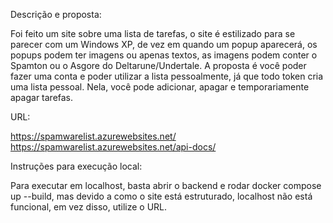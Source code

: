 Descrição e proposta:

Foi feito um site sobre uma lista de tarefas, o site é estilizado para se parecer com um Windows XP, de vez em quando um popup aparecerá, os popups podem ter imagens ou apenas textos, as imagens podem conter o Spamton ou o Asgore do Deltarune/Undertale. A proposta é você poder fazer uma conta e poder utilizar a lista pessoalmente, já que todo token cria uma lista pessoal. Nela, você pode adicionar, apagar e temporariamente apagar tarefas.

URL:

https://spamwarelist.azurewebsites.net/
https://spamwarelist.azurewebsites.net/api-docs/

Instruções para execução local:

Para executar em localhost, basta abrir o backend e rodar docker compose up --build, mas devido a como o site está estruturado, localhost não está funcional, em vez disso, utilize o URL.